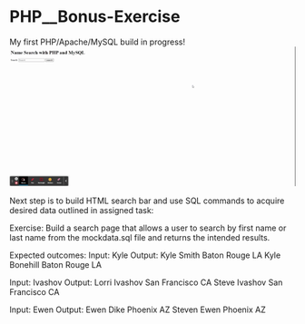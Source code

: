# PHP__Bonus-Exercise

My first PHP/Apache/MySQL build in progress!
![PHP Progress](https://github.com/chemacenturion/PHP__Bonus-Exercise/blob/main/assets/images/PHP%20Bonus%20Exercise.gif?raw=true)

Next step is to build HTML search bar and use SQL commands to acquire desired data outlined in assigned task:

Exercise:
Build a search page that allows a user to search by first name or last name from the mockdata.sql file and returns the intended results.

Expected outcomes:
Input:
	Kyle
Output:
	Kyle Smith Baton Rouge LA
	Kyle Bonehill Baton Rouge LA
	
Input:
	Ivashov
Output:
	Lorri Ivashov San Francisco CA
	Steve Ivashov San Francisco CA
	
Input:
	Ewen
Output:
	Ewen Dike Phoenix AZ
	Steven Ewen Phoenix AZ
